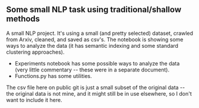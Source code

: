 ## Some small NLP task using traditional/shallow methods

A small NLP project. It's using a small (and pretty selected) dataset, crawled from Arxiv, cleaned, and saved as csv's. The notebook is showing some ways to analyze the data (it has semantic indexing and some standard clustering approaches).

* Experiments notebook has some possible ways to analyze the data (very little commentary -- these were in a separate document).
* Functions.py has some utilities.

The csv file here on public git is just a small subset of the original data -- the original data is not mine, and it might still be in use elsewhere, so I don't want to include it here.
